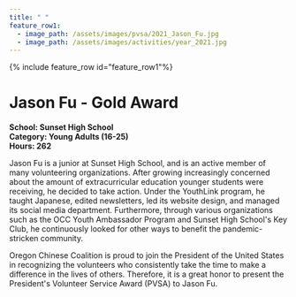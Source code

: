 ```yaml
---
title: " "
feature_row1:
  - image_path: /assets/images/pvsa/2021_Jason_Fu.jpg
  - image_path: /assets/images/activities/year_2021.jpg
---
```


{% include feature_row id="feature_row1"%}

# Jason Fu - Gold Award

**School: Sunset High School**  
**Category: Young Adults (16-25)**  
**Hours: 262**  

Jason Fu is a junior at Sunset High School, and is an active member of many volunteering organizations. After growing increasingly concerned about the amount of extracurricular education younger students were receiving, he decided to take action. Under the YouthLink program, he taught Japanese, edited newsletters, led its website design, and managed its social media department. Furthermore, through various organizations such as the OCC Youth Ambassador Program and Sunset High School's Key Club, he continuously looked for other ways to benefit the pandemic-stricken community.

Oregon Chinese Coalition is proud to join the President of the United States in recognizing the volunteers who consistently take the time to make a difference in the lives of others. Therefore, it is a great honor to present the President's Volunteer Service Award (PVSA) to Jason Fu.
